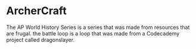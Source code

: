 ArcherCraft
===========


The AP World History Series is a series that was made from resources that are frugal. the battle loop is a loop that was made from a Codecademy project called dragonslayer.
